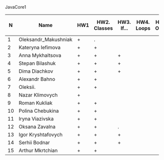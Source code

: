 JavaCore1

N|Name| HW1 | HW2. Classes|HW3. If...|HW4. Loops|HW5. OOP1 |HW6. OOP2 |HW7. Inner classes| HW8. Collection | HW9. String|HW10. Exception|HW11. Thread. IO|HW12. Java8
--|--|--|--|--|--|--|--|--|--|--|--|--|--
1|Oleksandr_Makushniak|+|.|||||||||||
2|Kateryna Iefimova|+|+|||||||||||
3|Anna Mykhaltsova|+|+|+||||||||||
4|Stepan Bilashuk|+|+|+||||||||||
5|Dima Diachkov|+|+|+||||||||||
6|Alexandr Bahno|+|+|||||||||||
7|Oleksii.|+|+|||||||||||
8|Nazar Klimovych|+||||||||||||
9|Roman Kukliak|+|+|||||||||||
10|Polina Chebukina|+|+|||||||||||
11|Iryna Viazivska|+|+|||||||||||
12|Oksana Zavalna|+|+|.||||||||||
13|Igor Kryshtafovych|+|+|+||||||||||
14|Serhii Bodnar|+|+|+||||||||||
15|Arthur Mkrtchian|+|+|||||||||||

 
